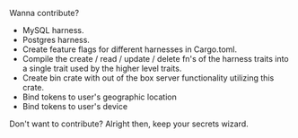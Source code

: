Wanna contribute?

-   MySQL harness.
-   Postgres harness.
-   Create feature flags for different harnesses in Cargo.toml.
-   Compile the create / read / update / delete fn's of the harness traits into a single trait used by the higher level traits.
-   Create bin crate with out of the box server functionality utilizing this crate.
-   Bind tokens to user's geographic location
-   Bind tokens to user's device

Don't want to contribute? Alright then, keep your secrets wizard.
